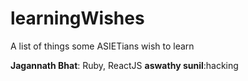 # learningWishes
A list of things some ASIETians wish to learn

**Jagannath Bhat**: Ruby, ReactJS
**aswathy sunil**:hacking

